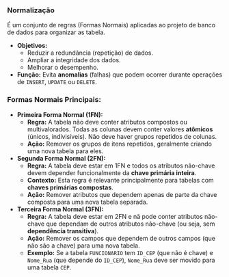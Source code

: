 ### Normalização

É um conjunto de regras (Formas Normais) aplicadas ao projeto de banco de dados para organizar as tabela.

- **Objetivos:**
    - Reduzir a redundância (repetição) de dados.
    - Ampliar a integridade dos dados.
    - Melhorar o desempenho.
- **Função:** Evita **anomalias** (falhas) que podem ocorrer durante operações de `INSERT`, `UPDATE` ou `DELETE`.

### Formas Normais Principais:

- **Primeira Forma Normal (1FN):**
    - **Regra:** A tabela não deve conter atributos compostos ou multivalorados. Todas as colunas devem conter valores **atômicos** (únicos, indivisíveis). Não deve haver grupos repetidos de colunas.
    - **Ação:** Remover os grupos de itens repetidos, geralmente criando uma nova tabela para eles.
- **Segunda Forma Normal (2FN):**
    - **Regra:** A tabela deve estar em 1FN e todos os atributos não-chave devem depender funcionalmente da **chave primária inteira**.
    - **Contexto:** Esta regra é relevante principalmente para tabelas com **chaves primárias compostas**.
    - **Ação:** Remover atributos que dependem apenas de parte da chave composta para uma nova tabela separada.
- **Terceira Forma Normal (3FN):**
    - **Regra:** A tabela deve estar em 2FN e nã pode conter atributos não-chave que dependam de outros atributos não-chave (ou seja, sem **dependência transitiva**).
    - **Ação:** Remover os campos que dependem de outros campos (que não são a chave) para uma nova tabela.
    - **Exemplo:** Se a tabela `FUNCIONARIO` tem `ID_CEP` (que não é chave) e `Nome_Rua` (que depende do `ID_CEP`), `Nome_Rua` deve ser movido para uma tabela `CEP`.
